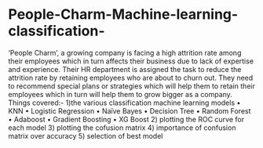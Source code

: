 # People-Charm-Machine-learning-classification-
‘People Charm’, a growing company is facing a high attrition rate among their employees which in turn affects their business due to lack of expertise and experience. Their HR department is assigned the task to reduce the attrition rate by retaining employees who are about to churn out. They need to recommend special plans or strategies which will help them to retain their employees which in turn will help them to grow bigger as a company.
Things covered:-
1)the various classification machine learning models
      •	KNN
      •	Logistic Regression
      •	Naïve Bayes
      •	Decision Tree
      •	Random Forest
      •	Adaboost
      •	Gradient Boosting
      •	XG Boost
 2) plotting the ROC curve for each model
 3) plotting the cofusion matrix
 4) importance of confusion matrix over accuracy
 5)  selection of best model
